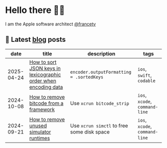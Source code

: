 # Hello there 👋🏽

<!--
**warchimede/warchimede** is a ✨ _special_ ✨ repository because its `README.md` (this file) appears on your GitHub profile.

Here are some ideas to get you started:

- 🔭 I’m currently working on ...
- 🌱 I’m currently learning ...
- 👯 I’m looking to collaborate on ...
- 🤔 I’m looking for help with ...
- 💬 Ask me about ...
- 📫 How to reach me: ...
- 😄 Pronouns: ...
- ⚡ Fun fact: ...
-->

I am the Apple software architect [@francetv](https://github.com/francetv)

## 📖 Latest [blog](https://github.com/warchimede/blog) posts

| date | title | description | tags |
|-|-|-|-|
| 2025-04-24 | [How to sort JSON keys in lexicographic order when encoding data](https://github.com/warchimede/blog/blob/main/posts/2025-04-24-how-to-sort-json-keys.md) | `encoder.outputFormatting = .sortedKeys` | `ios`, `swift`, `codable` |
| 2024-10-08 | [How to remove bitcode from a framework](https://github.com/warchimede/blog/blob/main/posts/2024-10-08-how-to-remove-bitcode-from-framework.md) | Use `xcrun bitcode_strip` | `ios`, `xcode`, `command-line` |
| 2024-09-21 | [How to remove unused simulator runtimes](https://github.com/warchimede/blog/blob/main/posts/2024-09-21-how-to-remove-unused-simulator-runtimes.md) | Use `xcrun simctl` to free some disk space | `ios`, `xcode`, `command-line` |
